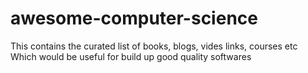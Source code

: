 # awesome-computer-science
This contains the curated list of books, blogs, vides links, courses etc Which would be useful for build up good quality softwares 
